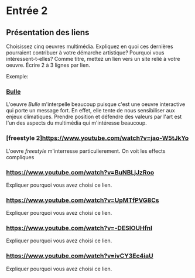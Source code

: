 # Entrée 2
## Présentation des liens
Choisissez cinq oeuvres multimédia. Expliquez en quoi ces dernières pourraient contribuer à votre démarche artistique? Pourquoi vous intéressent-t-elles? Comme titre, mettez un lien vers un site relié à votre oeuvre. Écrire 2 à 3 lignes par lien.

Exemple: 
### [Bulle](https://www.onf.ca/interactif/bulle/) 
L'oeuvre *Bulle* m'interpelle beaucoup puisque c'est une oeuvre interactive qui porte un message fort. En effet, elle tente de nous sensibiliser aux enjeux climatiques. Prendre position et défendre des valeurs par l'art est l'un des aspects du multimédia qui m'intéresse beaucoup. 

### [freestyle 2]https://www.youtube.com/watch?v=jao-W5tJkYo
L'oevre *freestyle* m'interresse particulierement. On voit les effects compliques 

### https://www.youtube.com/watch?v=BuNBLjJzRoo
Expliquer pourquoi vous avez choisi ce lien.

### https://www.youtube.com/watch?v=UpMTfPVG8Cs 
Expliquer pourquoi vous avez choisi ce lien.  

### https://www.youtube.com/watch?v=-DESlOUHfnI
Expliquer pourquoi vous avez choisi ce lien. 

### https://www.youtube.com/watch?v=ivCY3Ec4iaU
Expliquer pourquoi vous avez choisi ce lien. 

